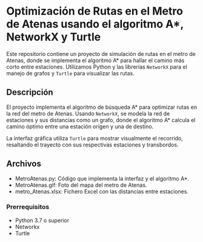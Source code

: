 # Optimización de Rutas en el Metro de Atenas usando el algoritmo A*, NetworkX y Turtle

Este repositorio contiene un proyecto de simulación de rutas en el metro de Atenas, donde se implementa el algoritmo A* para hallar el camino más corto entre estaciones. Utilizamos Python y las librerías `NetworkX` para el manejo de grafos y `Turtle` para visualizar las rutas.

## Descripción

El proyecto implementa el algoritmo de búsqueda A* para optimizar rutas en la red del metro de Atenas. Usando `NetworkX`, se modela la red de estaciones y sus distancias como un grafo, donde el algoritmo A* calcula el camino óptimo entre una estación origen y una de destino.

La interfaz gráfica utiliza `Turtle` para mostrar visualmente el recorrido, resaltando el trayecto con sus respectivas estaciones y transbordos.

## Archivos

- MetroAtenas.py: Código que implementa la interfaz y el algoritmo A*.
- MetroAtenas.gif: Foto del mapa del metro de Atenas.
- metro_Atenas.xlsx: Fichero Excel con las distancias entre estaciones.

### Prerrequisitos

- Python 3.7 o superior
- Networkx
- Turtle

